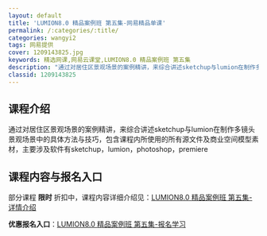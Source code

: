 ```yaml
---
layout: default
title: 'LUMION8.0 精品案例班 第五集-网易精品单课'
permalink: /:categories/:title/
categories: wangyi2
tags: 网易提供
cover: 1209143825.jpg
keywords: 精选网课,网易云课堂,LUMION8.0 精品案例班 第五集
description: "通过对居住区景观场景的案例精讲，来综合讲述sketchup与lumion在制作多镜头景观场景中的具体方法与技巧，包含课程内所使用的所有源文件及商业空间模型素材，主要涉及软件有sketchup"
classid: 1209143825
---
```


## 课程介绍

通过对居住区景观场景的案例精讲，来综合讲述sketchup与lumion在制作多镜头景观场景中的具体方法与技巧，包含课程内所使用的所有源文件及商业空间模型素材，主要涉及软件有sketchup，lumion，photoshop，premiere

## 课程内容与报名入口

部分课程 **限时** 折扣中，课程内容详细介绍见：[LUMION8.0 精品案例班 第五集-详情介绍](https://study.163.com/course/introduction/1209143825.htm?share=1&shareId=1025206652&utm_campaign=share&utm_medium=iphoneShare&utm_source=&utm_u=1025206652)

**优惠报名入口**：[LUMION8.0 精品案例班 第五集-报名学习](https://study.163.com/course/introduction/1209143825.htm?share=1&shareId=1025206652&utm_campaign=share&utm_medium=iphoneShare&utm_source=&utm_u=1025206652)

